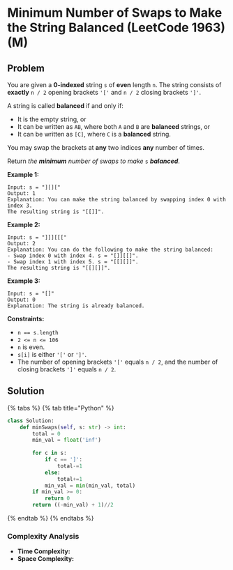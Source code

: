 # Minimum Number of Swaps to Make the String Balanced (LeetCode 1963) (M)

## Problem

You are given a **0-indexed** string `s` of **even** length `n`. The string consists of **exactly** `n / 2` opening brackets `'['` and `n / 2` closing brackets `']'`.

A string is called **balanced** if and only if:

* It is the empty string, or
* It can be written as `AB`, where both `A` and `B` are **balanced** strings, or
* It can be written as `[C]`, where `C` is a **balanced** string.

You may swap the brackets at **any** two indices **any** number of times.

Return _the **minimum** number of swaps to make_ `s` _**balanced**_.

**Example 1:**

```
Input: s = "][]["
Output: 1
Explanation: You can make the string balanced by swapping index 0 with index 3.
The resulting string is "[[]]".
```

**Example 2:**

```
Input: s = "]]][[["
Output: 2
Explanation: You can do the following to make the string balanced:
- Swap index 0 with index 4. s = "[]][[]".
- Swap index 1 with index 5. s = "[[][]]".
The resulting string is "[[][]]".
```

**Example 3:**

```
Input: s = "[]"
Output: 0
Explanation: The string is already balanced.
```

**Constraints:**

* `n == s.length`
* `2 <= n <= 106`
* `n` is even.
* `s[i]` is either `'['` or `']'`.
* The number of opening brackets `'['` equals `n / 2`, and the number of closing brackets `']'` equals `n / 2`.

## Solution&#x20;

{% tabs %}
{% tab title="Python" %}
```python
class Solution:
    def minSwaps(self, s: str) -> int:
        total = 0
        min_val = float('inf')
        
        for c in s:
            if c == ']':
                total-=1
            else:
                total+=1
            min_val = min(min_val, total)
        if min_val >= 0:
            return 0
        return ((-min_val) + 1)//2
```
{% endtab %}
{% endtabs %}

### Complexity Analysis

* **Time Complexity:**
* **Space Complexity:**
